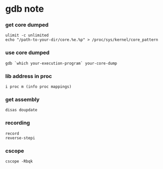 # gdb note

### get core dumped
```
ulimit -c unlimited
echo "/path-to-your-dir/core.%e.%p" > /proc/sys/kernel/core_pattern
```

### use core dumped
```
gdb `which your-execution-program` your-core-dump
```

### lib address in proc
```
i proc m (info proc mappings)
```

### get assembly
```
disas doupdate
```

### recording 
```
record
reverse-stepi
```

### cscope
```
cscope -Rbqk
```
